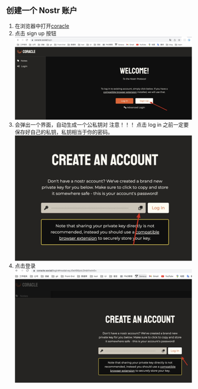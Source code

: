 ## 创建一个 Nostr 账户

1. 在浏览器中打开[coracle](https://coracle.social/login)
2. 点击 sign up 按钮
   ![](./img/%E5%88%9B%E5%BB%BA%E8%B4%A6%E6%88%B71.jpg)
3. 会弹出一个界面，自动生成一个公私钥对
   注意！！！ 点击 log in 之前一定要保存好自己的私钥，私钥相当于你的密码。
   ![](./img/%E5%88%9B%E5%BB%BA%E8%B4%A6%E6%88%B73.jpg)
4. 点击登录
   ![](./img/%E5%88%9B%E5%BB%BA%E8%B4%A6%E6%88%B72.jpg)
